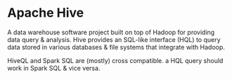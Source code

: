 # Apache Hive

A data warehouse software project built on top of Hadoop for providing data query & analysis.
Hive provides an SQL-like interface (HQL) to query data stored in various databases & file systems 
that integrate with Hadoop.

HiveQL and Spark SQL are (mostly) cross compatible. a HQL query should work in Spark SQL & vice versa. 